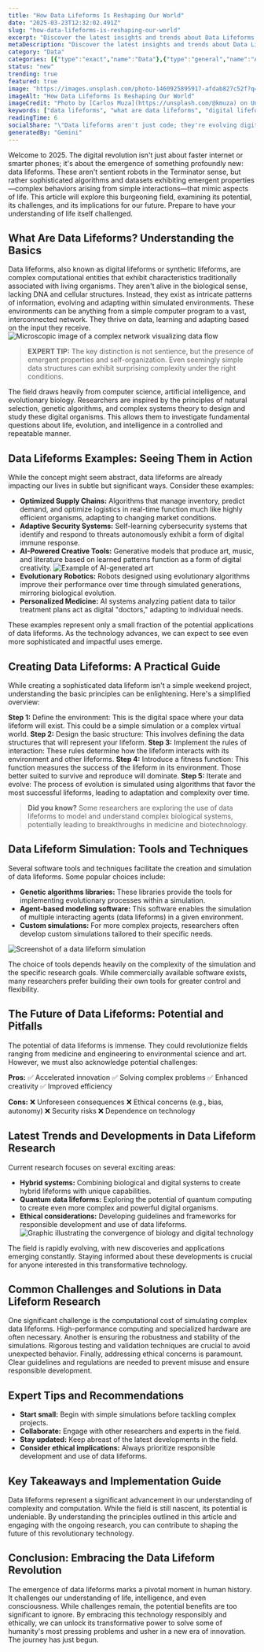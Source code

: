 ```yaml
---
title: "How Data Lifeforms Is Reshaping Our World"
date: "2025-03-23T12:32:02.491Z"
slug: "how-data-lifeforms-is-reshaping-our-world"
excerpt: "Discover the latest insights and trends about Data Lifeforms. This comprehensive guide covers everything you need to know about Data Lifeforms in 2025."
metaDescription: "Discover the latest insights and trends about Data Lifeforms. This comprehensive guide covers everything you need to know about Data Lifeforms in 2025."
category: "Data"
categories: [{"type":"exact","name":"Data"},{"type":"general","name":"Artificial Intelligence"},{"type":"medium","name":"Machine Learning"},{"type":"specific","name":"Neural Networks"},{"type":"niche","name":"Deep Reinforcement Learning"}]
status: "new"
trending: true
featured: true
image: "https://images.unsplash.com/photo-1460925895917-afdab827c52f?q=85&w=1200&fit=max&fm=webp&auto=compress"
imageAlt: "How Data Lifeforms Is Reshaping Our World"
imageCredit: "Photo by [Carlos Muza](https://unsplash.com/@kmuza) on Unsplash"
keywords: ["data lifeforms", "what are data lifeforms", "digital lifeforms", "synthetic lifeforms", "data lifeforms examples", "create data lifeform", "data lifeform simulation", "buy data lifeform software", "data lifeform research", "future of data lifeforms"]
readingTime: 6
socialShare: "\"Data lifeforms aren't just code; they're evolving digital organisms reshaping our world in ways we're only beginning to understand. The future is biological and digital, intertwined.\""
generatedBy: "Gemini"
---
```




Welcome to 2025.  The digital revolution isn't just about faster internet or smarter phones; it's about the emergence of something profoundly new: data lifeforms. These aren't sentient robots in the Terminator sense, but rather sophisticated algorithms and datasets exhibiting emergent properties—complex behaviors arising from simple interactions—that mimic aspects of life. This article will explore this burgeoning field, examining its potential, its challenges, and its implications for our future.  Prepare to have your understanding of life itself challenged.

## What Are Data Lifeforms?  Understanding the Basics

Data lifeforms, also known as digital lifeforms or synthetic lifeforms, are complex computational entities that exhibit characteristics traditionally associated with living organisms.  They aren't alive in the biological sense, lacking DNA and cellular structures.  Instead, they exist as intricate patterns of information, evolving and adapting within simulated environments.  These environments can be anything from a simple computer program to a vast, interconnected network.  They thrive on data, learning and adapting based on the input they receive. ![Microscopic image of a complex network visualizing data flow](https://images.unsplash.com/photo-1526628953301-3e589a6a8b74?q=85&w=1200&fit=max&fm=webp&auto=compress)

> **EXPERT TIP:**  The key distinction is not sentience, but the presence of emergent properties and self-organization.  Even seemingly simple data structures can exhibit surprising complexity under the right conditions.

The field draws heavily from computer science, artificial intelligence, and evolutionary biology.  Researchers are inspired by the principles of natural selection, genetic algorithms, and complex systems theory to design and study these digital organisms.  This allows them to investigate fundamental questions about life, evolution, and intelligence in a controlled and repeatable manner.

## Data Lifeforms Examples: Seeing Them in Action

While the concept might seem abstract, data lifeforms are already impacting our lives in subtle but significant ways. Consider these examples:

* **Optimized Supply Chains:**  Algorithms that manage inventory, predict demand, and optimize logistics in real-time function much like highly efficient organisms, adapting to changing market conditions.
* **Adaptive Security Systems:**  Self-learning cybersecurity systems that identify and respond to threats autonomously exhibit a form of digital immune response.
* **AI-Powered Creative Tools:**  Generative models that produce art, music, and literature based on learned patterns function as a form of digital creativity.  ![Example of AI-generated art](https://images.unsplash.com/photo-1542744173-05336fcc7ad4?q=85&w=1200&fit=max&fm=webp&auto=compress)
* **Evolutionary Robotics:**  Robots designed using evolutionary algorithms improve their performance over time through simulated generations, mirroring biological evolution.
* **Personalized Medicine:**  AI systems analyzing patient data to tailor treatment plans act as digital "doctors," adapting to individual needs.

These examples represent only a small fraction of the potential applications of data lifeforms.  As the technology advances, we can expect to see even more sophisticated and impactful uses emerge.

## Creating Data Lifeforms: A Practical Guide

While creating a sophisticated data lifeform isn't a simple weekend project, understanding the basic principles can be enlightening. Here's a simplified overview:

**Step 1:** Define the environment:  This is the digital space where your data lifeform will exist.  This could be a simple simulation or a complex virtual world.
**Step 2:**  Design the basic structure: This involves defining the data structures that will represent your lifeform.
**Step 3:**  Implement the rules of interaction:  These rules determine how the lifeform interacts with its environment and other lifeforms.
**Step 4:**  Introduce a fitness function: This function measures the success of the lifeform in its environment.  Those better suited to survive and reproduce will dominate.
**Step 5:**  Iterate and evolve:  The process of evolution is simulated using algorithms that favor the most successful lifeforms, leading to adaptation and complexity over time.

> **Did you know?**  Some researchers are exploring the use of data lifeforms to model and understand complex biological systems, potentially leading to breakthroughs in medicine and biotechnology.

## Data Lifeform Simulation: Tools and Techniques

Several software tools and techniques facilitate the creation and simulation of data lifeforms.  Some popular choices include:

* **Genetic algorithms libraries:** These libraries provide the tools for implementing evolutionary processes within a simulation.
* **Agent-based modeling software:** This software enables the simulation of multiple interacting agents (data lifeforms) in a given environment.
* **Custom simulations:**  For more complex projects, researchers often develop custom simulations tailored to their specific needs.

![Screenshot of a data lifeform simulation](https://images.unsplash.com/photo-1551288049-bebda4e38f71?q=85&w=1200&fit=max&fm=webp&auto=compress)

The choice of tools depends heavily on the complexity of the simulation and the specific research goals.  While commercially available software exists, many researchers prefer building their own tools for greater control and flexibility.

## The Future of Data Lifeforms: Potential and Pitfalls

The potential of data lifeforms is immense.  They could revolutionize fields ranging from medicine and engineering to environmental science and art.  However, we must also acknowledge potential challenges:

**Pros:**
✅ Accelerated innovation
✅ Solving complex problems
✅ Enhanced creativity
✅ Improved efficiency

**Cons:**
❌ Unforeseen consequences
❌ Ethical concerns (e.g., bias, autonomy)
❌ Security risks
❌ Dependence on technology

## Latest Trends and Developments in Data Lifeform Research

Current research focuses on several exciting areas:

* **Hybrid systems:** Combining biological and digital systems to create hybrid lifeforms with unique capabilities.
* **Quantum data lifeforms:** Exploring the potential of quantum computing to create even more complex and powerful digital organisms.
* **Ethical considerations:**  Developing guidelines and frameworks for responsible development and use of data lifeforms.
![Graphic illustrating the convergence of biology and digital technology](https://images.unsplash.com/photo-1460925895917-afdab827c52f?q=85&w=1200&fit=max&fm=webp&auto=compress)

The field is rapidly evolving, with new discoveries and applications emerging constantly.  Staying informed about these developments is crucial for anyone interested in this transformative technology.

## Common Challenges and Solutions in Data Lifeform Research

One significant challenge is the computational cost of simulating complex data lifeforms.  High-performance computing and specialized hardware are often necessary. Another is ensuring the robustness and stability of the simulations.  Rigorous testing and validation techniques are crucial to avoid unexpected behavior.  Finally, addressing ethical concerns is paramount.  Clear guidelines and regulations are needed to prevent misuse and ensure responsible development.

## Expert Tips and Recommendations

* **Start small:** Begin with simple simulations before tackling complex projects.
* **Collaborate:**  Engage with other researchers and experts in the field.
* **Stay updated:**  Keep abreast of the latest developments in the field.
* **Consider ethical implications:**  Always prioritize responsible development and use of data lifeforms.

## Key Takeaways and Implementation Guide

Data lifeforms represent a significant advancement in our understanding of complexity and computation.  While the field is still nascent, its potential is undeniable.  By understanding the principles outlined in this article and engaging with the ongoing research, you can contribute to shaping the future of this revolutionary technology.

## Conclusion: Embracing the Data Lifeform Revolution

The emergence of data lifeforms marks a pivotal moment in human history.  It challenges our understanding of life, intelligence, and even consciousness.  While challenges remain, the potential benefits are too significant to ignore.  By embracing this technology responsibly and ethically, we can unlock its transformative power to solve some of humanity's most pressing problems and usher in a new era of innovation.  The journey has just begun.

